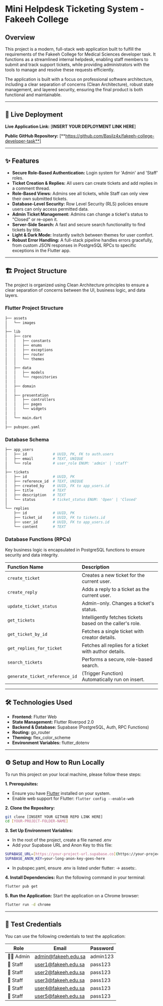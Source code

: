 # Mini Helpdesk Ticketing System - Fakeeh College

## Overview

This project is a modern, full-stack web application built to fulfill the requirements of the Fakeeh College for Medical Sciences developer task. It functions as a streamlined internal helpdesk, enabling staff members to submit and track support tickets, while providing administrators with the tools to manage and resolve these requests efficiently.

The application is built with a focus on professional software architecture, including a clear separation of concerns (Clean Architecture), robust state management, and layered security, ensuring the final product is both functional and maintainable.

---

## 🚀 Live Deployment

**Live Application Link:** [**INSERT YOUR DEPLOYMENT LINK HERE**]

**Public GitHub Repository:** [**https://github.com/Basilz4x/fakeeh-college-developer-task**]

---

## ✨ Features

* **Secure Role-Based Authentication:** Login system for 'Admin' and 'Staff' roles.
* **Ticket Creation & Replies:** All users can create tickets and add replies in a comment thread.
* **Role-Based Views:** Admins see all tickets, while Staff can only view their own submitted tickets.
* **Database-Level Security:** Row Level Security (RLS) policies ensure users can only access permitted data.
* **Admin Ticket Management:** Admins can change a ticket's status to "Closed" or re-open it.
* **Server-Side Search:** A fast and secure search functionality to find tickets by title.
* **Light & Dark Mode:** Instantly switch between themes for user comfort.
* **Robust Error Handling:** A full-stack pipeline handles errors gracefully, from custom JSON responses in PostgreSQL RPCs to specific exceptions in the Flutter app.

---

## 🏗️ Project Structure

The project is organized using Clean Architecture principles to ensure a clear separation of concerns between the UI, business logic, and data layers.

### Flutter Project Structure
```bash
├── assets
│   └── images
│
├── lib
│   ├── core
│   │   ├── constants
│   │   ├── enums
│   │   ├── exceptions
│   │   ├── router
│   │   └── themes
│   │
│   ├── data
│   │   ├── models
│   │   └── repositories
│   │
│   ├── domain
│   │
│   ├── presentation
│   │   ├── controllers
│   │   ├── pages
│   │   └── widgets
│   │
│   └── main.dart
│
├── pubspec.yaml
```

### Database Schema
```bash
├── app_users
│   ├── id            # UUID, PK, FK to auth.users
│   ├── email         # TEXT, UNIQUE
│   └── role          # user_role ENUM: 'admin' | 'staff'
│
├── tickets
│   ├── id            # UUID, PK
│   ├── reference_id  # TEXT, UNIQUE
│   ├── created_by    # UUID, FK to app_users.id
│   ├── title         # TEXT
│   ├── description   # TEXT
│   └── status        # ticket_status ENUM: 'Open' | 'Closed'
│
└── replies
    ├── id            # UUID, PK
    ├── ticket_id     # UUID, FK to tickets.id
    ├── user_id       # UUID, FK to app_users.id
    └── content       # TEXT
```

### Database Functions (RPCs)

Key business logic is encapsulated in PostgreSQL functions to ensure security and data integrity.

| Function Name                  | Description                                      |
| :----------------------------- | :----------------------------------------------- |
| `create_ticket`                | Creates a new ticket for the current user.       |
| `create_reply`                 | Adds a reply to a ticket as the current user.    |
| `update_ticket_status`         | Admin-only. Changes a ticket's status.           |
| `get_tickets`                  | Intelligently fetches tickets based on the caller's role. |
| `get_ticket_by_id`             | Fetches a single ticket with creator details.    |
| `get_replies_for_ticket`       | Fetches all replies for a ticket with author details. |
| `search_tickets`               | Performs a secure, role-based search.            |
| `generate_ticket_reference_id` | (Trigger Function) Automatically run on insert.  |

---

## 🛠️ Technologies Used

* **Frontend:** Flutter Web
* **State Management:** Flutter Riverpod 2.0
* **Backend & Database:** Supabase (PostgreSQL, Auth, RPC Functions)
* **Routing:** go_router
* **Theming:** flex_color_scheme
* **Environment Variables:** flutter_dotenv

---
## ⚙️ Setup and How to Run Locally

To run this project on your local machine, please follow these steps:

**1. Prerequisites:**
   - Ensure you have [Flutter](https://flutter.dev/docs/get-started/install) installed on your system.
   - Enable web support for Flutter: `flutter config --enable-web`

**2. Clone the Repository:**
   ```bash
   git clone [INSERT YOUR GITHUB REPO LINK HERE]
   cd [YOUR-PROJECT-FOLDER-NAME]
   ```

**3. Set Up Environment Variables:**

- In the root of the project, create a file named .env
- Add your Supabase URL and Anon Key to this file:
```bash
SUPABASE_URL=[https://your-project-url.supabase.co](https://your-project-url.supabase.co)
SUPABASE_ANON_KEY=your-long-anon-key-goes-here
```
- In pubspec.yaml, ensure .env is listed under flutter: -> assets:.

**4. Install Dependencies:**
Run the following command in your terminal:
```bash
flutter pub get
```

**5. Run the Application:**
Start the application on a Chrome browser:
```bash
flutter run -d chrome
```
---

## 🔑 Test Credentials

You can use the following credentials to test the application:

| Role       | Email                 | Password  |
|------------|-----------------------|-----------|
| 👨‍💻 Admin  | admin@fakeeh.edu.sa   | admin123  |
| 👤 Staff   | user1@fakeeh.edu.sa   | pass123   |
| 👤 Staff   | user2@fakeeh.edu.sa   | pass123   |
| 👤 Staff   | user3@fakeeh.edu.sa   | pass123   |
| 👤 Staff   | user4@fakeeh.edu.sa   | pass123   |
| 👤 Staff   | user5@fakeeh.edu.sa   | pass123   |









